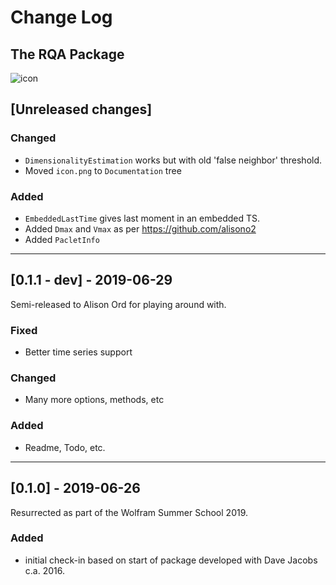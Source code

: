 # Change Log

## The RQA Package

![icon](icon.png)

<!--
## Types of changes

- `Added` for new features.
- `Changed` for changes in existing functionality.
- `Deprecated` for soon-to-be removed features.
- `Removed` for now removed features.
- `Fixed` for any bug fixes.
- `Security` in case of vulnerabilities. 
-->

## [Unreleased changes]

### Changed
- `DimensionalityEstimation` works but with old 'false neighbor' threshold.
- Moved `icon.png` to `Documentation` tree
  
### Added
- `EmbeddedLastTime` gives last moment in an embedded TS.
- Added `Dmax` and `Vmax` as per <https://github.com/alisono2>
- Added `PacletInfo`

***

## [0.1.1 - dev] - 2019-06-29

Semi-released to Alison Ord for playing around with. 

### Fixed
- Better time series support

### Changed
- Many more options, methods, etc

### Added
- Readme, Todo, etc.

***

## [0.1.0] - 2019-06-26

Resurrected as part of the Wolfram Summer School 2019.

### Added

- initial check-in based on start of package developed with Dave Jacobs c.a. 2016.
